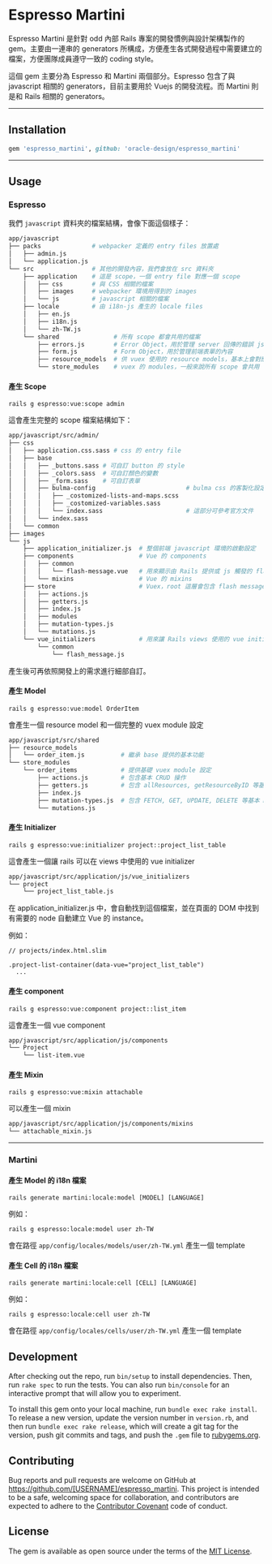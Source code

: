 # Espresso Martini

Espresso Martini 是針對 odd 內部 Rails 專案的開發慣例與設計架構製作的 gem。主要由一連串的 generators 所構成，方便產生各式開發過程中需要建立的檔案，方便團隊成員遵守一致的 coding style。

這個 gem 主要分為 Espresso 和 Martini 兩個部分。Espresso 包含了與 javascript 相關的 generators，目前主要用於 Vuejs 的開發流程。而 Martini 則是和 Rails 相關的 generators。

----

## Installation

```ruby
gem 'espresso_martini', github: 'oracle-design/espresso_martini'
```

----

## Usage

### Espresso

我們 `javascript` 資料夾的檔案結構，會像下面這個樣子：

```bash
app/javascript
├── packs              # webpacker 定義的 entry files 放置處
│   ├── admin.js
│   └── application.js
└── src                # 其他的開發內容，我們會放在 src 資料夾
    ├── application    # 這是 scope，一個 entry file 對應一個 scope
    │   ├── css        # 與 CSS 相關的檔案
    │   ├── images     # webpacker 環境用得到的 images
    │   └── js         # javascript 相關的檔案
    ├── locale         # 由 i18n-js 產生的 locale files
    │   ├── en.js
    │   ├── i18n.js
    │   └── zh-TW.js
    └── shared               # 所有 scope 都會共用的檔案
        ├── errors.js        # Error Object，用於管理 server 回傳的錯誤 json
        ├── form.js          # Form Object，用於管理前端表單的內容
        ├── resource_models  # 供 vuex 使用的 resource models，基本上會對應 rails 的 model
        └── store_modules    # vuex 的 modules，一般來說所有 scope 會共用
```

#### 產生 Scope

`rails g espresso:vue:scope admin`

這會產生完整的 scope 檔案結構如下：

```bash
app/javascript/src/admin/
├── css
│   ├── application.css.sass # css 的 entry file
│   ├── base
│   │   ├── _buttons.sass # 可自訂 button 的 style
│   │   ├── _colors.sass  # 可自訂顏色的變數
│   │   ├── _form.sass    # 可自訂表單
│   │   ├── bulma-config                         # bulma css 的客製化設定內容
│   │   │   ├── _costomized-lists-and-maps.scss
│   │   │   ├── _costomized-variables.sass
│   │   │   └── index.sass                       # 這部分可參考官方文件
│   │   └── index.sass
│   └── common
├── images
└── js
    ├── application_initializer.js  # 整個前端 javascript 環境的啟動設定
    ├── components                  # Vue 的 components
    │   ├── common
    │   │   └── flash-message.vue   # 用來顯示由 Rails 提供或 js 觸發的 flash message
    │   └── mixins                  # Vue 的 mixins
    ├── store                       # Vuex，root 這層會包含 flash message 的功能
    │   ├── actions.js
    │   ├── getters.js
    │   ├── index.js
    │   ├── modules
    │   ├── mutation-types.js
    │   └── mutations.js
    └── vue_initializers            # 用來讓 Rails views 使用的 vue initializer
        └── common
            └── flash_message.js

```

產生後可再依照開發上的需求進行細部自訂。

#### 產生 Model

`rails g espresso:vue:model OrderItem`

會產生一個 resource model 和一個完整的 vuex module 設定

```bash
app/javascript/src/shared
├── resource_models
│   └── order_item.js          # 繼承 base 提供的基本功能
└── store_modules
    └── order_items            # 提供基礎 vuex module 設定
        ├── actions.js         # 包含基本 CRUD 操作
        ├── getters.js         # 包含 allResources, getResourceByID 等基本功能
        ├── index.js
        ├── mutation-types.js  # 包含 FETCH, GET, UPDATE, DELETE 等基本 mutations
        └── mutations.js
```

#### 產生 Initializer

`rails g espresso:vue:initializer project::project_list_table`

這會產生一個讓 rails 可以在 views 中使用的 vue initializer

```bash
app/javascript/src/application/js/vue_initializers
└── project
    └── project_list_table.js
```

在 application_initializer.js 中，會自動找到這個檔案，並在頁面的 DOM 中找到有需要的 node 自動建立 Vue 的 instance。

例如：

```slim
// projects/index.html.slim

.project-list-container(data-vue="project_list_table")
  ...
```

#### 產生 component

`rails g espresso:vue:component project::list_item`

這會產生一個 vue component

```bash
app/javascript/src/application/js/components
└── Project
    └── list-item.vue
```

#### 產生 Mixin

`rails g espresso:vue:mixin attachable`

可以產生一個 mixin

```bash
app/javascript/src/application/js/components/mixins
└── attachable_mixin.js
```

----

### Martini

#### 產生 Model 的 i18n 檔案

`rails generate martini:locale:model [MODEL] [LANGUAGE]`

例如：

`rails g espresso:locale:model user zh-TW`

會在路徑 `app/config/locales/models/user/zh-TW.yml` 產生一個 template

#### 產生 Cell 的 i18n 檔案

`rails generate martini:locale:cell [CELL] [LANGUAGE]`

例如：

`rails g espresso:locale:cell user zh-TW`

會在路徑 `app/config/locales/cells/user/zh-TW.yml` 產生一個 template

## Development

After checking out the repo, run `bin/setup` to install dependencies. Then, run `rake spec` to run the tests. You can also run `bin/console` for an interactive prompt that will allow you to experiment.

To install this gem onto your local machine, run `bundle exec rake install`. To release a new version, update the version number in `version.rb`, and then run `bundle exec rake release`, which will create a git tag for the version, push git commits and tags, and push the `.gem` file to [rubygems.org](https://rubygems.org).

## Contributing

Bug reports and pull requests are welcome on GitHub at <https://github.com/[USERNAME]/espresso_martini>. This project is intended to be a safe, welcoming space for collaboration, and contributors are expected to adhere to the [Contributor Covenant](http://contributor-covenant.org) code of conduct.

## License

The gem is available as open source under the terms of the [MIT License](http://opensource.org/licenses/MIT).
